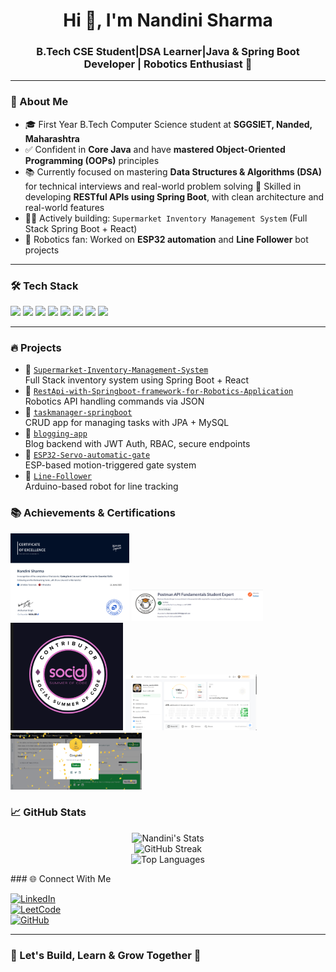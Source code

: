 <h1 align="center">Hi 👋, I'm Nandini Sharma</h1>
<h3 align="center">B.Tech CSE Student|DSA Learner|Java & Spring Boot Developer | Robotics Enthusiast 🤖</h3>

---

### 🧠 About Me

- 🎓 First Year B.Tech Computer Science student at **SGGSIET, Nanded, Maharashtra**
-  ✅ Confident in **Core Java** and have **mastered Object-Oriented Programming (OOPs)** principles
- 📚 Currently focused on mastering **Data Structures & Algorithms (DSA)** for technical interviews and real-world problem solving
🚀 Skilled in developing **RESTful APIs using Spring Boot**, with clean architecture and real-world features  
- 👩‍💻 Actively building: `Supermarket Inventory Management System` (Full Stack Spring Boot + React)  
-  🤖 Robotics fan: Worked on **ESP32 automation** and **Line Follower** bot projects

---

### 🛠️ Tech Stack

<p align="left">
  <img src="https://cdn.jsdelivr.net/gh/devicons/devicon/icons/java/java-original.svg" height="100"/>
  <img src="https://cdn.jsdelivr.net/gh/devicons/devicon/icons/spring/spring-original.svg" height="100"/>
  <img src="https://cdn.jsdelivr.net/gh/devicons/devicon/icons/mysql/mysql-original.svg" height="100"/>
  <img src="https://cdn.jsdelivr.net/gh/devicons/devicon/icons/react/react-original.svg" height="100"/>
  <img src="https://cdn.jsdelivr.net/gh/devicons/devicon/icons/git/git-original.svg" height="100"/>
  <img src="https://cdn.jsdelivr.net/gh/devicons/devicon/icons/github/github-original.svg" height="100"/>
  <img src="https://cdn.jsdelivr.net/gh/devicons/devicon/icons/postman/postman-original.svg" height="100"/>
  <img src="https://cdn.jsdelivr.net/gh/devicons/devicon/icons/arduino/arduino-original.svg" height="100"/>
</p>

---

### 🔥 Projects

- 🚀 [`Supermarket-Inventory-Management-System`](https://github.com/nandini-3006/Supermarket-Inventory-Management-System)  
  Full Stack inventory system using Spring Boot + React
- 📘 [`RestApi-with-Springboot-framework-for-Robotics-Application`](https://github.com/nandini-3006/RestApi-with-Springboot-framework-for-Robotics-Application)  
  Robotics API handling commands via JSON
- 📒 [`taskmanager-springboot`](https://github.com/nandini-3006/taskmanager-springboot)  
  CRUD app for managing tasks with JPA + MySQL
- 🔐 [`blogging-app`](https://github.com/nandini-3006/blogging-app)  
  Blog backend with JWT Auth, RBAC, secure endpoints
- 🤖 [`ESP32-Servo-automatic-gate`](https://github.com/nandini-3006/ESP32-Servo-automatic-gate)  
  ESP-based motion-triggered gate system
- 📍 [`Line-Follower`](https://github.com/nandini-3006/Line-Follower)  
  Arduino-based robot for line tracking

### 📚 Achievements & Certifications

<p align="left">
  <img src="https://github.com/nandini-3006/nandini-3006/blob/main/scalar_certificate.png?raw=true" width="190" alt="Scaler"/>
  <img src="https://github.com/nandini-3006/nandini-3006/blob/main/Screenshot%202025-07-03%20222451.png?raw=true" width="210" alt="Postman Badge"/>
  <img src="https://github.com/nandini-3006/nandini-3006/blob/main/Screenshot%202025-06-03%20161416.png?raw=true" width="180" alt="HackerRank"/>
  <img src="https://github.com/nandini-3006/nandini-3006/blob/main/Screenshot%202025-06-28%20141701.png?raw=true" width="210" alt="LeetCode 100"/>
  <img src="https://github.com/nandini-3006/nandini-3006/blob/main/Screenshot%202025-03-24%20230838.png?raw=true" width="210" alt="Social Summer of Code"/>
</p>



### 📈 GitHub Stats

<p align="center">
  <img src="https://github-readme-stats.vercel.app/api?username=nandini-3006&show_icons=true&theme=tokyonight" alt="Nandini's Stats"/>
  <br/>
  <img src="https://github-readme-streak-stats.herokuapp.com/?user=nandini-3006&theme=tokyonight" alt="GitHub Streak"/>
  <br/>
  <img src="https://github-readme-stats.vercel.app/api/top-langs/?username=nandini-3006&layout=compact&theme=tokyonight" alt="Top Languages"/>
</p>
### 🌐 Connect With Me

[![LinkedIn](https://img.shields.io/badge/LinkedIn-blue?logo=linkedin)](https://www.linkedin.com/in/nandini-s-61573b22b/)  
[![LeetCode](https://img.shields.io/badge/LeetCode-orange?logo=leetcode)](https://leetcode.com/u/sharma_nandini3006/)  
[![GitHub](https://img.shields.io/badge/GitHub-Profile-181717?logo=github)](https://github.com/nandini-3006)

---

### 🚀 Let's Build, Learn & Grow Together 💪

